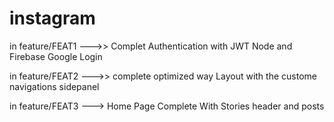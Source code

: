 # instagram

in feature/FEAT1   --->> Complet Authentication with JWT Node and Firebase Google Login

in feature/FEAT2   --->> complete optimized way Layout with the custome navigations sidepanel

in feature/FEAT3 ---> Home Page Complete With Stories header and posts

